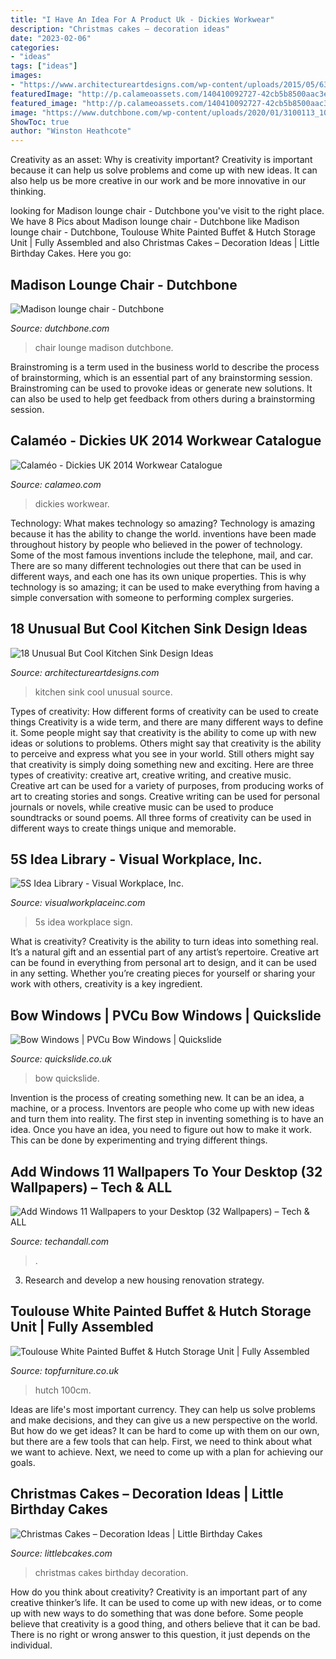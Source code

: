 ```yaml
---
title: "I Have An Idea For A Product Uk - Dickies Workwear"
description: "Christmas cakes – decoration ideas"
date: "2023-02-06"
categories:
- "ideas"
tags: ["ideas"]
images:
- "https://www.architectureartdesigns.com/wp-content/uploads/2015/05/636-630x354.jpg"
featuredImage: "http://p.calameoassets.com/140410092727-42cb5b8500aac3ee4c1c3e24a587e6a7/p1.jpg"
featured_image: "http://p.calameoassets.com/140410092727-42cb5b8500aac3ee4c1c3e24a587e6a7/p1.jpg"
image: "https://www.dutchbone.com/wp-content/uploads/2020/01/3100113_10-1.jpg"
ShowToc: true
author: "Winston Heathcote"
---
```



Creativity as an asset: Why is creativity important?
Creativity is important because it can help us solve problems and come up with new ideas. It can also help us be more creative in our work and be more innovative in our thinking.

	

		
looking for Madison lounge chair - Dutchbone you've visit to the right place. We have 8 Pics about Madison lounge chair - Dutchbone like Madison lounge chair - Dutchbone, Toulouse White Painted Buffet &amp; Hutch Storage Unit | Fully Assembled and also Christmas Cakes – Decoration Ideas | Little Birthday Cakes. Here you go:
		
    
## Madison Lounge Chair - Dutchbone

<img loading=lazy src="https://www.dutchbone.com/wp-content/uploads/2020/01/3100113_10-1.jpg" onerror="this.onerror=null;this.src='https://tse3.mm.bing.net/th?id=OIP.TSSxVEQHs9Ykw8d8oHPgyAHaLG&amp;pid=15.1';" alt="Madison lounge chair - Dutchbone">

_Source: dutchbone.com_

>chair lounge madison dutchbone. 

	

Brainstroming is a term used in the business world to describe the process of brainstorming, which is an essential part of any brainstorming session. Brainstroming can be used to provoke ideas or generate new solutions. It can also be used to help get feedback from others during a brainstorming session.

    
## Calaméo - Dickies UK 2014 Workwear Catalogue

<img loading=lazy src="http://p.calameoassets.com/140410092727-42cb5b8500aac3ee4c1c3e24a587e6a7/p1.jpg" onerror="this.onerror=null;this.src='https://tse1.mm.bing.net/th?id=OIP.m8a7iiFhIxhITIAVNUl2YgHaKd&amp;pid=15.1';" alt="Calaméo - Dickies UK 2014 Workwear Catalogue">

_Source: calameo.com_

>dickies workwear. 

	

Technology: What makes technology so amazing?
Technology is amazing because it has the ability to change the world. inventions have been made throughout history by people who believed in the power of technology. Some of the most famous inventions include the telephone, mail, and car. There are so many different technologies out there that can be used in different ways, and each one has its own unique properties. This is why technology is so amazing; it can be used to make everything from having a simple conversation with someone to performing complex surgeries.

    
## 18 Unusual But Cool Kitchen Sink Design Ideas

<img loading=lazy src="https://www.architectureartdesigns.com/wp-content/uploads/2015/05/636-630x354.jpg" onerror="this.onerror=null;this.src='https://tse3.mm.bing.net/th?id=OIP.AEu49WHI6Vu1U-tKqH3OdgHaEK&amp;pid=15.1';" alt="18 Unusual But Cool Kitchen Sink Design Ideas">

_Source: architectureartdesigns.com_

>kitchen sink cool unusual source. 

	

Types of creativity: How different forms of creativity can be used to create things
Creativity is a wide term, and there are many different ways to define it. Some people might say that creativity is the ability to come up with new ideas or solutions to problems. Others might say that creativity is the ability to perceive and express what you see in your world. Still others might say that creativity is simply doing something new and exciting. Here are three types of creativity: creative art, creative writing, and creative music.
Creative art can be used for a variety of purposes, from producing works of art to creating stories and songs. Creative writing can be used for personal journals or novels, while creative music can be used to produce soundtracks or sound poems. All three forms of creativity can be used in different ways to create things unique and memorable.

    
## 5S Idea Library - Visual Workplace, Inc.

<img loading=lazy src="https://www.visualworkplaceinc.com/wp-content/uploads/2019/02/Brush-Board.jpg" onerror="this.onerror=null;this.src='https://tse4.mm.bing.net/th?id=OIP.K4hkxWe7YgHJ0yuY6DF0zQHaFj&amp;pid=15.1';" alt="5S Idea Library - Visual Workplace, Inc.">

_Source: visualworkplaceinc.com_

>5s idea workplace sign. 

	

What is creativity?
Creativity is the ability to turn ideas into something real. It’s a natural gift and an essential part of any artist’s repertoire. Creative art can be found in everything from personal art to design, and it can be used in any setting. Whether you’re creating pieces for yourself or sharing your work with others, creativity is a key ingredient.

    
## Bow Windows | PVCu Bow Windows | Quickslide

<img loading=lazy src="https://www.quickslide.co.uk/wp-content/uploads/2020/10/PHOTO-2019-03-04-13-39-30.jpg" onerror="this.onerror=null;this.src='https://tse2.mm.bing.net/th?id=OIP.9RtDbI8YcWmJuQcols_7NwHaFj&amp;pid=15.1';" alt="Bow Windows | PVCu Bow Windows | Quickslide">

_Source: quickslide.co.uk_

>bow quickslide. 

	

Invention is the process of creating something new. It can be an idea, a machine, or a process. Inventors are people who come up with new ideas and turn them into reality. The first step in inventing something is to have an idea. Once you have an idea, you need to figure out how to make it work. This can be done by experimenting and trying different things.

    
## Add Windows 11 Wallpapers To Your Desktop (32 Wallpapers) – Tech &amp; ALL

<img loading=lazy src="https://techandall.com/wp-content/uploads/2021/06/img104-940x588.jpg" onerror="this.onerror=null;this.src='https://tse2.mm.bing.net/th?id=OIP.KuPW7HXNM81gG3WU2VmZoQHaEo&amp;pid=15.1';" alt="Add Windows 11 Wallpapers to your Desktop (32 Wallpapers) – Tech &amp; ALL">

_Source: techandall.com_

>. 

	

3. Research and develop a new housing renovation strategy.

    
## Toulouse White Painted Buffet &amp; Hutch Storage Unit | Fully Assembled

<img loading=lazy src="https://media.topfurniture.co.uk/catalog/product/cache/9e00e27b8833bf81b678894c9f8d9cbc/f/w/fwhite250-toulouse-100cm-white-painted-buffet-hutch-display-unit-customer-photoi-1.jpeg" onerror="this.onerror=null;this.src='https://tse2.mm.bing.net/th?id=OIP.OWmiGvo0IdgcdLYyg8zdzQHaJ4&amp;pid=15.1';" alt="Toulouse White Painted Buffet &amp; Hutch Storage Unit | Fully Assembled">

_Source: topfurniture.co.uk_

>hutch 100cm. 

	

Ideas are life's most important currency. They can help us solve problems and make decisions, and they can give us a new perspective on the world. But how do we get ideas? It can be hard to come up with them on our own, but there are a few tools that can help. First, we need to think about what we want to achieve. Next, we need to come up with a plan for achieving our goals.

    
## Christmas Cakes – Decoration Ideas | Little Birthday Cakes

<img loading=lazy src="http://www.littlebcakes.com/wp-content/uploads/2014/02/Christmas-Cakes.jpg" onerror="this.onerror=null;this.src='https://tse3.mm.bing.net/th?id=OIP.7abPoNuTQexxCo5ozhXXwAHaE8&amp;pid=15.1';" alt="Christmas Cakes – Decoration Ideas | Little Birthday Cakes">

_Source: littlebcakes.com_

>christmas cakes birthday decoration. 

	

How do you think about creativity?
Creativity is an important part of any creative thinker’s life. It can be used to come up with new ideas, or to come up with new ways to do something that was done before. Some people believe that creativity is a good thing, and others believe that it can be bad. There is no right or wrong answer to this question, it just depends on the individual.

